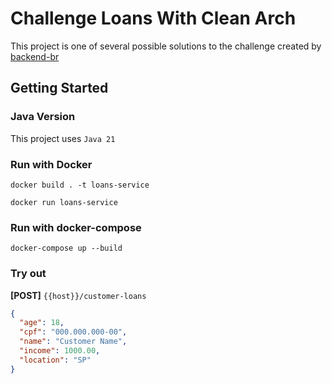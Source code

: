 # Challenge Loans With Clean Arch

This project is one of several possible solutions to the challenge created by [backend-br](https://github.com/backend-br/desafios)

## Getting Started

### Java Version
This project uses `Java 21`

### Run with Docker
```
docker build . -t loans-service

docker run loans-service
```

### Run with docker-compose

```
docker-compose up --build 
```

### Try out

**[POST]** `{{host}}/customer-loans`

```json
{
  "age": 18,
  "cpf": "000.000.000-00",
  "name": "Customer Name",
  "income": 1000.00,
  "location": "SP"
}
```
